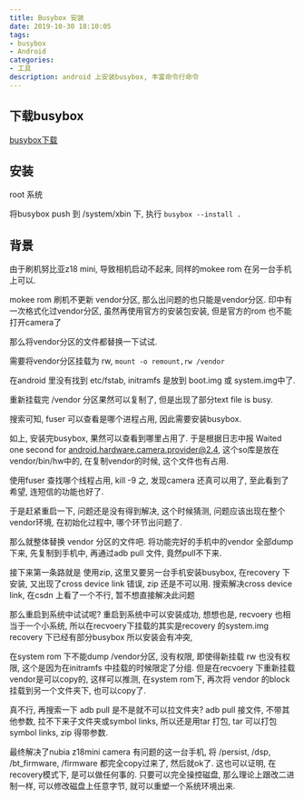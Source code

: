```yaml
---
title: Busybox 安装
date: 2019-10-30 18:10:05
tags:
- busybox
- Android
categories:
- 工具
description: android 上安装busybox, 丰富命令行命令
---
```



## 下载busybox

[busybox下载](https://www.busybox.net/downloads/)

## 安装

root 系统

将busybox push 到 /system/xbin 下, 执行 ` busybox --install . `

## 背景

由于刷机努比亚z18 mini, 导致相机启动不起来, 同样的mokee rom 在另一台手机上可以. 

mokee rom 刷机不更新 vendor分区, 那么出问题的也只能是vendor分区. 印中有一次格式化过vendor分区, 虽然再使用官方的安装包安装, 但是官方的rom 也不能打开camera了

那么将vendor分区的文件都替换一下试试. 

需要将vendor分区挂载为 rw, `mount -o remount,rw /vendor`

在android 里没有找到 etc/fstab, initramfs 是放到 boot.img 或 system.img中了. 

重新挂载完 /vendor 分区果然可以复制了, 但是出现了部分text file is busy. 

搜索可知, fuser 可以查看是哪个进程占用, 因此需要安装busybox. 

如上, 安装完busybox, 果然可以查看到哪里占用了. 于是根据日志中报 Waited one second for android.hardware.camera.provider@2.4, 这个so库是放在 vendor/bin/hw中的, 在复制vendor的时候, 这个文件也有占用. 

使用fuser 查找哪个线程占用, kill -9 之, 发现camera 还真可以用了, 至此看到了希望, 连短信的功能也好了. 

于是赶紧重启一下, 问题还是没有得到解决, 这个时候猜测, 问题应该出现在整个vendor环境, 在初始化过程中, 哪个环节出问题了. 

那么就整体替换 vendor 分区的文件吧. 将功能完好的手机中的vendor 全部dump下来, 先复制到手机中, 再通过adb pull 文件, 竟然pull不下来. 

接下来第一条路就是 使用zip, 这里又要另一台手机安装busybox, 在recovery 下安装, 又出现了cross device link 错误, zip 还是不可以用. 
搜索解决cross device link, 在csdn 上看了一个不行, 暂不想直接解决此问题

那么重启到系统中试试呢? 
重启到系统中可以安装成功, 想想也是, recvoery 也相当于一个小系统, 所以在recvoery下挂载的其实是recovery 的system.img 
recovery 下已经有部分busybox 所以安装会有冲突, 

在system rom 下不能dump /vendor分区, 没有权限, 即使得新挂载 rw 也没有权限, 这个是因为在initramfs 中挂载的时候限定了分组. 但是在recvoery 下重新挂载vendor是可以copy的, 这样可以推测, 在system rom下, 再次将 vendor 的block 挂载到另一个文件夹下, 也可以copy了. 

真不行, 再搜索一下 adb pull 是不是就不可以拉文件夹? 
adb pull 接文件, 不带其他参数, 拉不下来子文件夹或symbol links, 所以还是用tar 打包, tar 可以打包symbol links, zip 得带参数. 

最终解决了nubia z18mini camera 有问题的这一台手机, 将 /persist, /dsp, /bt_firmware, /firmware 都完全copy过来了, 然后就ok了. 
这也可以证明, 在recovery模式下, 是可以做任何事的. 只要可以完全操控磁盘, 那么理论上跟改二进制一样, 可以修改磁盘上任意字节, 就可以重塑一个系统环境出来. 

